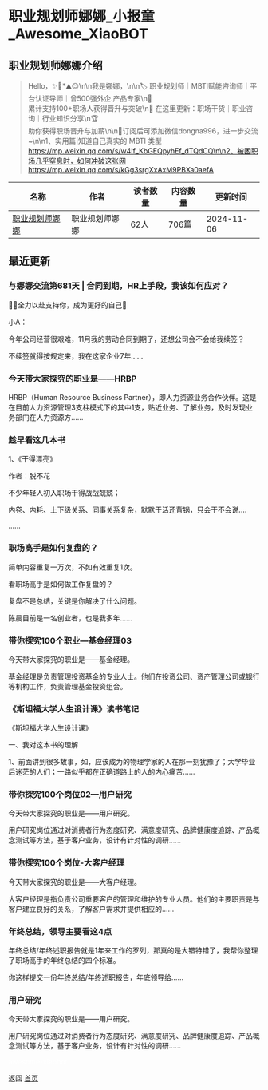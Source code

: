 # 职业规划师娜娜_小报童_Awesome_XiaoBOT

## 职业规划师娜娜介绍
> Hello，✨🌛*⛰️😊\n\n我是娜娜，\n\n🏷️ 职业规划师｜MBTI赋能咨询师｜平台认证导师｜曾500强外企.产品专家\n🌈  
累计支持100+职场人获得晋升与突破\n🚀 在这里更新：职场干货｜职业咨询｜行业知识分享\n🏆  
助你获得职场晋升与加薪\n\n📮订阅后可添加微信dongna996，进一步交流~\n\n1、实用篇|知道自己真实的 MBTI 类型  
https://mp.weixin.qq.com/s/w4If_KbGEQpyhEf_dTQdCQ\n\n2、被困职场几乎窒息时，如何冲破这张网https://mp.weixin.qq.com/s/kGg3srgXxAxM9PBXa0aefA  
  


|名称|作者|读者数量|内容数量|更新时间|
|---|---|---|---|---|
|[职业规划师娜娜](https://xiaobot.net/p/dongna996?refer=0b133df9-27dc-423b-8101-639049001c13)|职业规划师娜娜|62人|706篇|2024-11-06|

## 最近更新
### 与娜娜交流第681天 | 合同到期，HR上手段，我该如何应对？

🤸‍♂️全力以赴支持你，成为更好的自己🌈

小A：

今年公司经营很艰难，11月我的劳动合同到期了，还想公司会不会给我续签？

不续签就得按规定来，我在这家企业7年......

### 今天带大家探究的职业是——HRBP

HRBP（Human Resource Business
Partner），即人力资源业务合作伙伴。这是在目前人力资源管理3支柱模式下的其中1支，贴近业务、了解业务，及时发现业务部门在人力资源方......

### 趁早看这几本书

1、《干得漂亮》

作者：脱不花

不少年轻人初入职场干得战战兢兢；

内卷、内耗、上下级关系、同事关系复杂，默默干活还背锅，只会干不会说….

......

### 职场高手是如何复盘的？

简单内容重复一万次，不如有效重复1次。

看职场高手是如何做工作复盘的？

复盘不是总结，关键是你解决了什么问题。

陈晨目前是一名创业者，也是我多年......

### 带你探究100个职业—基金经理03

今天带大家探究的职业是——基金经理。



基金经理是负责管理投资基金的专业人士。他们在投资公司、资产管理公司或银行等机构工作，负责管理基金投资组合。

### 《斯坦福大学人生设计课》读书笔记

《斯坦福大学人生设计课》

一、我对这本书的理解

1、前面讲到很多故事，如，应该成为的物理学家的人在那一刻犹豫了；大学毕业后迷茫的人们；一路似乎都在正确道路上的人的内心痛苦......

### 带你探究100个岗位02—用户研究

今天带大家探究的职业是——用户研究。



用户研究岗位通过对消费者行为态度研究、满意度研究、品牌健康度追踪、产品概念测试等方法，基于客户业务，设计有针对性的调研......

### 带你探究100个岗位-大客户经理

今天带大家探究的职业是——大客户经理。



大客户经理是指负责公司重要客户的管理和维护的专业人员。他们的主要职责是与客户建立良好的关系，了解客户需求并提供相应的......

### 年终总结，领导主要看这4点

年终总结/年终述职报告就是1年来工作的罗列，那真的是大错特错了，我帮你整理了职场高手的年终总结的四个标准。



你这样提交一份年终总结/年终述职报告，年底领导给......

### 用户研究

今天带大家探究的职业是——用户研究。



用户研究岗位通过对消费者行为态度研究、满意度研究、品牌健康度追踪、产品概念测试等方法，基于客户业务，设计有针对性的调研......


<a href="https://github.com/Reno9527/awesome-xiaobot" style="color: white; text-decoration: none;">awesome-xiaobot</a>

返回 [首页](../README.md)
